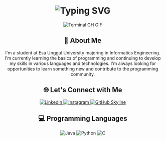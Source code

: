 <div align="center">
    <h1><img src="https://readme-typing-svg.herokuapp.com?font=Jetbrains+mono&size=40&duration=3000&color=33FF33&center=true&vCenter=true&width=435&lines=Hey..+I'm+Ilham;This+is..;..my+Github..;" alt="Typing SVG"/></h1>
    <p><img src="termina-gh.gif" alt="Terminal GH GIF" /></p>
</div>

<div align="center">
    <h2>🚀 About Me</h2>
<!--     <p><img src="termina-gh.gif" alt="Terminal GH GIF" /></p> -->
    <p>I'm a student at Esa Unggul University majoring in Informatics Engineering. I'm currently learning the basics of programming and continuing to develop my skills in various languages ​​and technologies. I'm always looking for opportunities to learn something new and contribute to the programming community.</p>
</div>

<div align="center">
<h2 align="center" class="section-heading">🌐 Let's Connect with Me</h2>
<div align="center">
  <a href="www.linkedin.com/in/ilham-sheva-renggafiarto-046682257">
    <img src="https://img.shields.io/badge/LinkedIn-0077B5?style=for-the-badge&logo=linkedin&logoColor=white" alt="LinkedIn"/>
  </a>
  <a href="https://www.instagram.com/ilhamshvr/">
    <img src="https://img.shields.io/badge/Instagram-39E09B?style=for-the-badge&logo=Instagram&logoColor=white" alt="Instagram"/>
  </a>
<a href="https://github.com/ilhamsheva" target="_blank">
    <img src="https://img.shields.io/badge/View%20on%20GitHub-%230077B5.svg?&style=for-the-badge&logo=github&logoColor=white" alt="GitHub Skyline"/>
</a>
</div>

<h2 align="center" class="section-heading">💻 Programming Languages</h2>
<div align="center">
  <img src="https://img.shields.io/badge/Java-007396?style=for-the-badge&logo=java&logoColor=white" alt="Java" />
  <img src="https://img.shields.io/badge/Python-3776AB?style=for-the-badge&logo=python&logoColor=white" alt="Python"/>
  <img src="https://img.shields.io/badge/C-F7DF1E?style=for-the-badge&logo=C&logoColor=black" alt="C"/>
</div>
